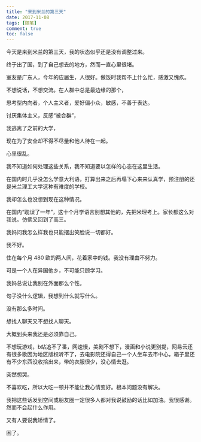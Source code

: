 ```yaml
---
title: "来到米兰的第三天"
date: 2017-11-08
tags: [随笔]
comment: true
toc: false
---
```


今天是来到米兰的第三天，我的状态似乎还是没有调整过来。

终于出了国，到了自己想去的地方，然而一直心里很堵。

室友是广东人，今年的应届生，人很好。做饭时我帮不上什么忙，感激又愧疚。

不想说话，不想交流。在人群中总是最边缘的那个，

思考型内向者，个人主义者，爱好偏小众，敏感，不善于表达。

讨厌集体主义，反感“被合群”，

我逃离了之前的大学，

现在为了安全却不得不尽量和他人待在一起。

心里很乱。

我不知道如何处理这些关系，我不知道要以怎样的心态在这里生活。

在国内时几乎没怎么学意大利语，打算出来之后再塌下心来来认真学，预注册的还是米兰理工大学这种有难度的学校。

我却怎么也没想到现在这种情况。

在国内“耽误了一年”，这十个月学语言别想其他的，先把米理考上。家长都这么对我说。仿佛又回到了高三。

我妈问我怎么样我也只能摆出笑脸说一切都好。

我不好。

住在每个月 480 欧的两人间，花着家中的钱。我没有理由不努力。

可是一个人在异国他乡，不可能只顾学习。

我妈总说让我别在外面那么个性。

句子没什么逻辑，我想到什么就写什么。

没有那么多时间。

想找人聊天又不想找人聊天。

大概到头来我还是必须靠自己。

不想玩游戏，b站追不了番，网速慢，美剧不想下，漫画和小说更别提，网易云还有很多歌因为地区版权听不了，去电影院还得自己一个人坐车去市中心，箱子里还有不少东西没收拾出来，带的衣服很少，没心情去逛。

突然想哭。

不喜欢吃，所以大吃一顿并不能让我心情变好。根本问题没有解决。

我把这些话发到空间或朋友圈一定很多人都对我说鼓励的话比如加油。我很感谢。然而不会起什么作用。

又有人要说我矫情了。

困了。
